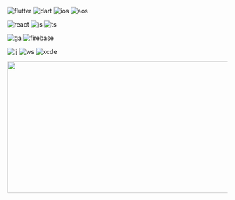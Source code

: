 ![flutter](https://img.shields.io/badge/Flutter-02569B?style=for-the-badge&logo=flutter&logoColor=white)
![dart](https://img.shields.io/badge/Dart-0175C2?style=for-the-badge&logo=dart&logoColor=white)
![ios](https://img.shields.io/badge/iOS-000000?style=for-the-badge&logo=ios&logoColor=white)
![aos](https://img.shields.io/badge/Android-3DDC84?style=for-the-badge&logo=android&logoColor=white)

![react](https://img.shields.io/badge/React-20232A?style=for-the-badge&logo=react&logoColor=61DAFB)
![js](https://img.shields.io/badge/JavaScript-F7DF1E?style=for-the-badge&logo=JavaScript&logoColor=white)
![ts](https://img.shields.io/badge/TypeScript-007ACC?style=for-the-badge&logo=typescript&logoColor=white)

![ga](https://img.shields.io/badge/Google%20Analytics-E37400?style=for-the-badge&logo=google%20analytics&logoColor=white)
![firebase](https://img.shields.io/badge/Firebase-039BE5?style=for-the-badge&logo=Firebase&logoColor=white)

![ij](https://img.shields.io/badge/IntelliJ_IDEA-000000.svg?style=for-the-badge&logo=intellij-idea&logoColor=white)
![ws](https://img.shields.io/badge/WebStorm-000000?style=for-the-badge&logo=WebStorm&logoColor=white)
![xcde](https://img.shields.io/badge/Xcode-007ACC?style=for-the-badge&logo=Xcode&logoColor=white)


<a href="https://www.gitanimals.org/en_US?utm_medium=image&utm_source=7apislaz&utm_content=farm">
<img
  src="https://render.gitanimals.org/farms/7apislaz"
  width="600"
  height="300"
/>
</a>
  

<!-- <a href="https://github.com/devxb/gitanimals"> <img src="https://render.gitanimals.org/farms/{7apislaz}" width="100%"/> </a>

**7apislaz/7apislaz** is a ✨ _special_ ✨ repository because its `README.md` (this file) appears on your GitHub profile.

Here are some ideas to get you started:

- 🔭 I’m currently working on ...
- 🌱 I’m currently learning ...
- 👯 I’m looking to collaborate on ...
- 🤔 I’m looking for help with ...
- 💬 Ask me about ...
- 📫 How to reach me: ...
- 😄 Pronouns: ...
- ⚡ Fun fact: ...
-->
